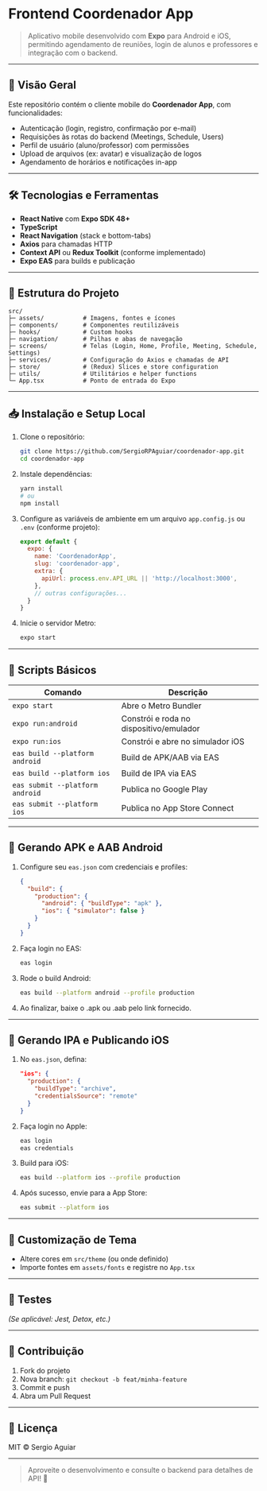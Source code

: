 # Frontend Coordenador App

> Aplicativo mobile desenvolvido com **Expo** para Android e iOS, permitindo agendamento de reuniões, login de alunos e professores e integração com o backend.

---

## 🚀 Visão Geral

Este repositório contém o cliente mobile do **Coordenador App**, com funcionalidades:

- Autenticação (login, registro, confirmação por e-mail)
- Requisições às rotas do backend (Meetings, Schedule, Users)
- Perfil de usuário (aluno/professor) com permissões
- Upload de arquivos (ex: avatar) e visualização de logos
- Agendamento de horários e notificações in-app

---

## 🛠 Tecnologias e Ferramentas

- **React Native** com **Expo SDK 48+**
- **TypeScript**
- **React Navigation** (stack e bottom-tabs)
- **Axios** para chamadas HTTP
- **Context API** ou **Redux Toolkit** (conforme implementado)
- **Expo EAS** para builds e publicação

---

## 📁 Estrutura do Projeto

```plaintext
src/
├─ assets/           # Imagens, fontes e ícones
├─ components/       # Componentes reutilizáveis
├─ hooks/            # Custom hooks
├─ navigation/       # Pilhas e abas de navegação
├─ screens/          # Telas (Login, Home, Profile, Meeting, Schedule, Settings)
├─ services/         # Configuração do Axios e chamadas de API
├─ store/            # (Redux) Slices e store configuration
├─ utils/            # Utilitários e helper functions
└─ App.tsx           # Ponto de entrada do Expo
```

---

## 📥 Instalação e Setup Local

1. Clone o repositório:
   ```bash
   git clone https://github.com/SergioRPAguiar/coordenador-app.git
   cd coordenador-app
   ```
2. Instale dependências:
   ```bash
   yarn install
   # ou
   npm install
   ```
3. Configure as variáveis de ambiente em um arquivo `app.config.js` ou `.env` (conforme projeto):
   ```js
   export default {
     expo: {
       name: 'CoordenadorApp',
       slug: 'coordenador-app',
       extra: {
         apiUrl: process.env.API_URL || 'http://localhost:3000',
       },
       // outras configurações...
     }
   }
   ```
4. Inicie o servidor Metro:
   ```bash
   expo start
   ```

---

## 🔨 Scripts Básicos

| Comando                         | Descrição                               |
| ------------------------------- | --------------------------------------- |
| `expo start`                    | Abre o Metro Bundler                    |
| `expo run:android`              | Constrói e roda no dispositivo/emulador |
| `expo run:ios`                  | Constrói e abre no simulador iOS        |
| `eas build --platform android`  | Build de APK/AAB via EAS                |
| `eas build --platform ios`      | Build de IPA via EAS                    |
| `eas submit --platform android` | Publica no Google Play                  |
| `eas submit --platform ios`     | Publica no App Store Connect            |

---

## 📱 Gerando APK e AAB Android

1. Configure seu `eas.json` com credenciais e profiles:
   ```json
   {
     "build": {
       "production": {
         "android": { "buildType": "apk" },
         "ios": { "simulator": false }
       }
     }
   }
   ```
2. Faça login no EAS:
   ```bash
   eas login
   ```
3. Rode o build Android:
   ```bash
   eas build --platform android --profile production
   ```
4. Ao finalizar, baixe o .apk ou .aab pelo link fornecido.

---

## 🍏 Gerando IPA e Publicando iOS

1. No `eas.json`, defina:
   ```json
   "ios": {
     "production": {
       "buildType": "archive",
       "credentialsSource": "remote"
     }
   }
   ```
2. Faça login no Apple:
   ```bash
   eas login
   eas credentials
   ```
3. Build para iOS:
   ```bash
   eas build --platform ios --profile production
   ```
4. Após sucesso, envie para a App Store:
   ```bash
   eas submit --platform ios
   ```

---

## 🎨 Customização de Tema

- Altere cores em `src/theme` (ou onde definido)
- Importe fontes em `assets/fonts` e registre no `App.tsx`

---

## 🧪 Testes

*(Se aplicável: Jest, Detox, etc.)*

---

## 🤝 Contribuição

1. Fork do projeto
2. Nova branch: `git checkout -b feat/minha-feature`
3. Commit e push
4. Abra um Pull Request

---

## 📝 Licença

MIT © Sergio Aguiar

---

> Aproveite o desenvolvimento e consulte o backend para detalhes de API! 🚀

